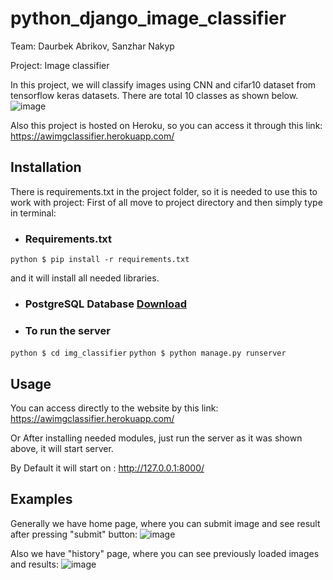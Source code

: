 # python_django_image_classifier
Team: Daurbek Abrikov, Sanzhar Nakyp

Project: Image classifier

In this project, we will classify images using CNN and cifar10 dataset from tensorflow keras datasets. There are total 10 classes as shown below. 
![image](https://user-images.githubusercontent.com/80217865/156740284-59e74b85-0b8a-4dca-a787-4b3bdccdc2f1.png)

Also this project is hosted on Heroku, so you can access it through this link:
https://awimgclassifier.herokuapp.com/


## Installation

There is requirements.txt in the project folder, so it is needed to use this to work with project:
First of all move to project directory and then simply type in terminal:
* ### Requirements.txt
```python $ pip install -r requirements.txt ```

and it will install all needed libraries.

* ### PostgreSQL Database [Download](https://www.enterprisedb.com/downloads/postgres-postgresql-downloads)

* ### To run the server
```python $ cd img_classifier```
```python $ python manage.py runserver```

## Usage
You can access directly to the website by this link:
https://awimgclassifier.herokuapp.com/

Or After installing needed modules, just run the server as it was shown above, it will start server.

By Default it will start on : http://127.0.0.1:8000/

## Examples
Generally we have home page, where you can submit image and see result after pressing "submit" button:
![image](https://user-images.githubusercontent.com/80217865/156741755-9fcc20f4-45a2-436c-bb7c-4403da9bacb1.png)

Also we have "history" page, where you can see previously loaded images and results:
![image](https://user-images.githubusercontent.com/80217865/156741905-86a79da4-f2b7-4ce4-a36f-9da8e504c2e9.png)

